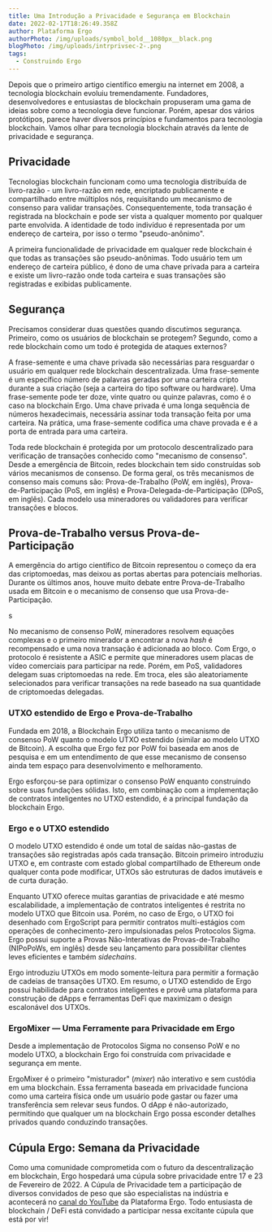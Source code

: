 ```yaml
---
title: Uma Introdução a Privacidade e Segurança em Blockchain
date: 2022-02-17T18:26:49.358Z
author: Plataforma Ergo
authorPhoto: /img/uploads/symbol_bold__1080px__black.png
blogPhoto: /img/uploads/intrprivsec-2-.png
tags:
  - Construindo Ergo
---
```

<!--StartFragment-->

Depois que o primeiro artigo científico emergiu na internet em 2008, a tecnologia blockchain evoluiu tremendamente. Fundadores, desenvolvedores e entusiastas de blockchain propuseram uma gama de ideias sobre como a tecnologia deve funcionar. Porém, apesar dos vários protótipos, parece haver diversos princípios e fundamentos para tecnologia blockchain. Vamos olhar para tecnologia blockchain através da lente de privacidade e segurança.



## Privacidade

Tecnologias blockchain funcionam como uma tecnologia distribuída de livro-razão - um livro-razão em rede, encriptado publicamente e compartilhado entre múltiplos nós, requisitando um mecanismo de consenso para validar transações. Consequentemente, toda transação é registrada na blockchain e pode ser vista a qualquer momento por qualquer parte envolvida. A identidade de todo indivíduo é representada por um endereço de carteira, por isso o termo "pseudo-anônimo".



A primeira funcionalidade de privacidade em qualquer rede blockchain é que todas as transações são pseudo-anônimas. Todo usuário tem um endereço de carteira público, é dono de uma chave privada para a carteira e existe um livro-razão onde toda carteira e suas transações são registradas e exibidas publicamente.



## Segurança

Precisamos considerar duas questões quando discutimos segurança. Primeiro, como os usuários de blockchain se protegem? Segundo, como a rede blockchain como um todo é protegida de ataques externos?



A frase-semente e uma chave privada são necessárias para resguardar o usuário em qualquer rede blockchain descentralizada. Uma frase-semente é um específico número de palavras geradas por uma carteira cripto durante a sua criação (seja a carteira do tipo software ou hardware). Uma frase-semente pode ter doze, vinte quatro ou quinze palavras, como é o caso na blockchain Ergo. Uma chave privada é uma longa sequência de números hexadecimais, necessária assinar toda transação feita por uma carteira. Na prática, uma frase-semente codifica uma chave provada e é a porta de entrada para uma carteira.



Toda rede blockchain é protegida por um protocolo descentralizado para verificação de transações conhecido como "mecanismo de consenso". Desde a emergência de Bitcoin, redes blockchain tem sido construídas sob vários mecanismos de consenso. De forma geral, os três mecanismos de consenso mais comuns são: Prova-de-Trabalho (PoW, em inglês), Prova-de-Participação (PoS, em inglês) e Prova-Delegada-de-Participação (DPoS, em inglês). Cada modelo usa mineradores ou validadores para verificar transações e blocos.



## Prova-de-Trabalho versus Prova-de-Participação

A emergência do artigo científico de Bitcoin representou o começo da era das criptomoedas, mas deixou as portas abertas para potenciais melhorias. Durante os últimos anos, houve muito debate entre Prova-de-Trabalho usada em Bitcoin e o mecanismo de consenso que usa Prova-de-Participação.

s

No mecanismo de consenso PoW, mineradores resolvem equações complexas e o primeiro minerador a encontrar a nova *hash* é recompensado e uma nova transação é adicionada ao bloco. Com Ergo, o protocolo é resistente a ASIC e permite que mineradores usem placas de vídeo comerciais para participar na rede. Porém, em PoS, validadores delegam suas criptomoedas na rede. Em troca, eles são aleatoriamente selecionados para verificar transações na rede baseado na sua quantidade de criptomoedas delegadas.



### UTXO estendido de Ergo e Prova-de-Trabalho

Fundada em 2018, a Blockchain Ergo utiliza tanto o mecanismo de consenso PoW quanto o modelo UTXO estendido (similar ao modelo UTXO de Bitcoin). A escolha que Ergo fez por PoW foi baseada em anos de pesquisa e em um entendimento de que esse mecanismo de consenso ainda tem espaço para desenvolvimento e melhoramento.



Ergo esforçou-se para optimizar o consenso PoW enquanto construindo sobre suas fundações sólidas. Isto, em combinação com a implementação de contratos inteligentes no UTXO estendido, é a principal fundação da blockchain Ergo. 



### Ergo e o UTXO estendido

O modelo UTXO estendido é onde um total de saídas não-gastas de transações são registradas após cada transação. Bitcoin primeiro introduziu UTXO e, em contraste com estado global compartilhado de Ethereum onde qualquer conta pode modificar, UTXOs são estruturas de dados imutáveis e de curta duração.



Enquanto UTXO oferece muitas garantias de privacidade e até mesmo escalabilidade, a implementação de contratos inteligentes é restrita no modelo UTXO que Bitcoin usa. Porém, no caso de Ergo, o UTXO foi desenhado com ErgoScript para permitir contratos multi-estágios com operações de conhecimento-zero impulsionadas pelos Protocolos Sigma. Ergo possui suporte a Provas Não-Interativas de Provas-de-Trabalho (NIPoPoWs, em inglês) desde seu lançamento para possibilitar clientes leves eficientes e também *sidechains*. 



Ergo introduziu UTXOs em modo somente-leitura para permitir a formação de cadeias de transações UTXO. Em resumo, o UTXO estendido de Ergo possui habilidade para contratos inteligentes e provê uma plataforma para construção de dApps e ferramentas DeFi que maximizam o design escalonável dos UTXOs.



### ErgoMixer — Uma Ferramente para Privacidade em Ergo

Desde a implementação de Protocolos Sigma no consenso PoW e no modelo UTXO, a blockchain Ergo foi construída com privacidade e segurança em mente.



ErgoMixer é o primeiro "misturador" (*mixer*) não interativo e sem custódia em uma blockchain. Essa ferramenta baseada em privacidade funciona como uma carteira física onde um usuário pode gastar ou fazer uma transferência sem relevar seus fundos. O dApp é não-autorizado, permitindo que qualquer um na blockchain Ergo possa esconder detalhes privados quando conduzindo transações.



## Cúpula Ergo: Semana da Privacidade

Como uma comunidade comprometida com o futuro da descentralização em blockchain, Ergo hospedará uma cúpula sobre privacidade entre 17 e 23 de Fevereiro de 2022. A Cúpula de Privacidade tem a participação de diversos convidados de peso que são especialistas na indústria e acontecerá no [canal do YouTube](https://www.youtube.com/c/ErgoPlatform) da Plataforma Ergo. Todo entusiasta de blockchain / DeFi está convidado a participar nessa excitante cúpula que está por vir!



<!--EndFragment-->